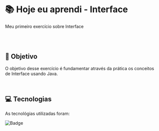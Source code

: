 # :books: Hoje eu aprendi - Interface
<p>Meu primeiro exercício sobre Interface</p>

<br>
<br>

## :blue_book: Objetivo

O objetivo desse exercício é fundamentar através da prática os conceitos de Interface usando Java.

<br>

## :computer: Tecnologias

As tecnológias utilizadas foram:

![Badge](https://img.shields.io/static/v1?label=&message=Java&color=FF4040&style=for-the-badge)

